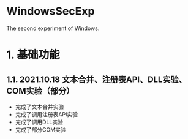 # WindowsSecExp
The second experiment of Windows.

# 1. 基础功能

## 1.1. 2021.10.18 文本合并、注册表API、DLL实验、COM实验（部分）
- 完成了文本合并实验
- 完成了调用注册表API实验
- 完成了调用DLL实验
- 完成了部分COM实验